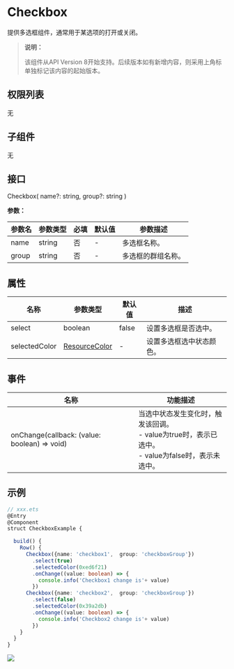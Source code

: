 # Checkbox

提供多选框组件，通常用于某选项的打开或关闭。

>  **说明：**
>
>  该组件从API Version 8开始支持。后续版本如有新增内容，则采用上角标单独标记该内容的起始版本。

## 权限列表

无

## 子组件

无

## 接口

Checkbox( name?: string,  group?: string )

**参数：** 

| 参数名   | 参数类型   | 必填   | 默认值  | 参数描述      |
| ----- | ------ | ---- | ---- | --------- |
| name  | string | 否    | -    | 多选框名称。    |
| group | string | 否    | -    | 多选框的群组名称。 |

## 属性

| 名称            | 参数类型  | 默认值   | 描述           |
| ------------- | ----- | ----- | ------------ |
| select        | boolean  | false | 设置多选框是否选中。   |
| selectedColor | [ResourceColor](../../ui/ts-types.md) | -     | 设置多选框选中状态颜色。 |

## 事件

| 名称                                       | 功能描述                                     |
| ---------------------------------------- | ---------------------------------------- |
| onChange(callback: (value: boolean) => void) | 当选中状态发生变化时，触发该回调。<br>- value为true时，表示已选中。<br>- value为false时，表示未选中。 |

## 示例

```ts
// xxx.ets
@Entry
@Component
struct CheckboxExample {

  build() {
    Row() {
      Checkbox({name: 'checkbox1',  group: 'checkboxGroup'})
        .select(true)
        .selectedColor(0xed6f21)
        .onChange((value: boolean) => {
          console.info('Checkbox1 change is'+ value)
        })
      Checkbox({name: 'checkbox2',  group: 'checkboxGroup'})
        .select(false)
        .selectedColor(0x39a2db)
        .onChange((value: boolean) => {
          console.info('Checkbox2 change is'+ value)
        })
    }
  }
}
```


![](figures/checkbox.gif)